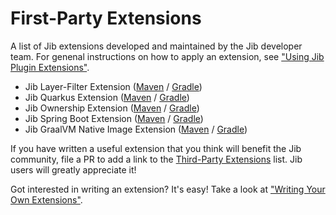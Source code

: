 # First-Party Extensions

A list of Jib extensions developed and maintained by the Jib developer team. For genenal instructions on how to apply an extension, see ["Using Jib Plugin Extensions"](../README.md#using-jib-plugin-extensions).

- Jib Layer-Filter Extension ([Maven](jib-layer-filter-extension-maven) / [Gradle](jib-layer-filter-extension-gradle))
- Jib Quarkus Extension ([Maven](jib-quarkus-extension-maven) / [Gradle](jib-quarkus-extension-gradle))
- Jib Ownership Extension ([Maven](jib-ownership-extension-maven) / [Gradle](jib-ownership-extension-gradle))
- Jib Spring Boot Extension ([Maven](jib-spring-boot-extension-maven) / [Gradle](jib-spring-boot-extension-gradle))
- Jib GraalVM Native Image Extension ([Maven](jib-native-image-extension-maven) / [Gradle](jib-native-image-extension-gradle))

If you have written a useful extension that you think will benefit the Jib community, file a PR to add a link to the [Third-Party Extensions](../third-party/) list. Jib users will greatly appreciate it!

Got interested in writing an extension? It's easy! Take a look at ["Writing Your Own Extensions"](../README.md#writing-your-own-extensions).
